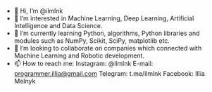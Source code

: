 - 👋 Hi, I’m @ilmlnk
- 👀 I’m interested in Machine Learning, Deep Learning, Artificial Intelligence and Data Science.
- 🌱 I’m currently learning Python, algorithms, Python libraries and modules such as NumPy, Scikit, SciPy, matplotlib etc. 
- 💞️ I’m looking to collaborate on companies which connected with Machine Learning and Robotic development.
- 📫 How to reach me:
Instagram: @ilmlnk
E-mail: programmer.illia@gmail.com
Telegram: t.me/ilmlnk
Facebook: Illia Melnyk

<!---
ilmlnk/ilmlnk is a ✨ special ✨ repository because its `README.md` (this file) appears on your GitHub profile.
You can click the Preview link to take a look at your changes.
--->
